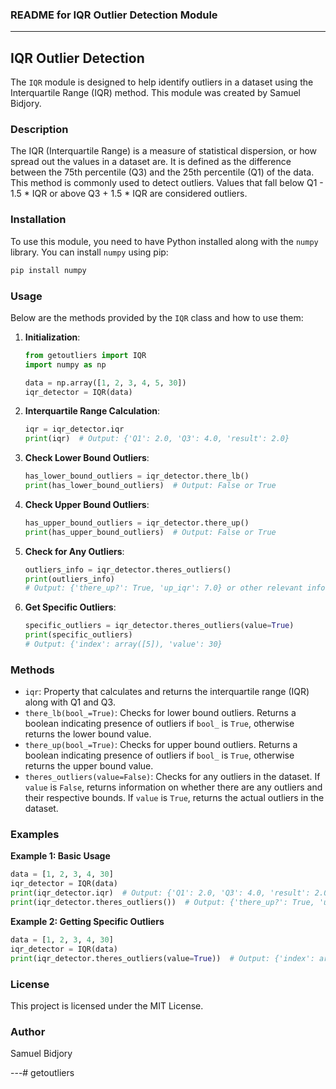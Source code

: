 ### README for IQR Outlier Detection Module

---

## IQR Outlier Detection

The `IQR` module is designed to help identify outliers in a dataset using the Interquartile Range (IQR) method. This module was created by Samuel Bidjory.

### Description

The IQR (Interquartile Range) is a measure of statistical dispersion, or how spread out the values in a dataset are. It is defined as the difference between the 75th percentile (Q3) and the 25th percentile (Q1) of the data. This method is commonly used to detect outliers. Values that fall below Q1 - 1.5 * IQR or above Q3 + 1.5 * IQR are considered outliers.

### Installation

To use this module, you need to have Python installed along with the `numpy` library. You can install `numpy` using pip:

```bash
pip install numpy
```

### Usage

Below are the methods provided by the `IQR` class and how to use them:

1. **Initialization**:
    ```python
    from getoutliers import IQR
    import numpy as np

    data = np.array([1, 2, 3, 4, 5, 30])
    iqr_detector = IQR(data)
    ```

2. **Interquartile Range Calculation**:
    ```python
    iqr = iqr_detector.iqr
    print(iqr)  # Output: {'Q1': 2.0, 'Q3': 4.0, 'result': 2.0}
    ```

3. **Check Lower Bound Outliers**:
    ```python
    has_lower_bound_outliers = iqr_detector.there_lb()
    print(has_lower_bound_outliers)  # Output: False or True
    ```

4. **Check Upper Bound Outliers**:
    ```python
    has_upper_bound_outliers = iqr_detector.there_up()
    print(has_upper_bound_outliers)  # Output: False or True
    ```

5. **Check for Any Outliers**:
    ```python
    outliers_info = iqr_detector.theres_outliers()
    print(outliers_info)
    # Output: {'there_up?': True, 'up_iqr': 7.0} or other relevant info based on the data
    ```

6. **Get Specific Outliers**:
    ```python
    specific_outliers = iqr_detector.theres_outliers(value=True)
    print(specific_outliers)
    # Output: {'index': array([5]), 'value': 30}
    ```

### Methods

- `iqr`: Property that calculates and returns the interquartile range (IQR) along with Q1 and Q3.
- `there_lb(bool_=True)`: Checks for lower bound outliers. Returns a boolean indicating presence of outliers if `bool_` is `True`, otherwise returns the lower bound value.
- `there_up(bool_=True)`: Checks for upper bound outliers. Returns a boolean indicating presence of outliers if `bool_` is `True`, otherwise returns the upper bound value.
- `theres_outliers(value=False)`: Checks for any outliers in the dataset. If `value` is `False`, returns information on whether there are any outliers and their respective bounds. If `value` is `True`, returns the actual outliers in the dataset.

### Examples

**Example 1: Basic Usage**
```python
data = [1, 2, 3, 4, 30]
iqr_detector = IQR(data)
print(iqr_detector.iqr)  # Output: {'Q1': 2.0, 'Q3': 4.0, 'result': 2.0}
print(iqr_detector.theres_outliers())  # Output: {'there_up?': True, 'up_iqr': 7.0}
```

**Example 2: Getting Specific Outliers**
```python
data = [1, 2, 3, 4, 30]
iqr_detector = IQR(data)
print(iqr_detector.theres_outliers(value=True))  # Output: {'index': array([4]), 'value': 30}
```

### License

This project is licensed under the MIT License.

### Author

Samuel Bidjory

---# getoutliers
